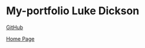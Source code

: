 # My-portfolio Luke Dickson

[GitHub](https://github.com/LukeWSC/Year-11-portfolio.git)

[Home Page](home.html)
